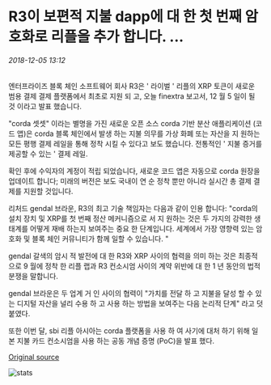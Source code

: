 # R3이 보편적 지불 dapp에 대 한 첫 번째 암호화로 리플을 추가 합니다. ...

###### 2018-12-05 13:12

엔터프라이즈 블록 체인 소프트웨어 회사 R3은 ' 라이벌 ' 리플의 XRP 토큰이 새로운 범용 결제 결제 플랫폼에서 최초로 지원 되 고, 오늘 finextra 보고서, 12 월 5 일이 될 것 이라고 발표 했습니다.

"corda 셋셋" 이라는 별명을 가진 새로운 오픈 소스 corda 기반 분산 애플리케이션 (코드 앱)은 corda 블록 체인에서 발생 하는 지불 의무를 가상 화폐 또는 자산을 지 원하는 모든 평행 결제 레일을 통해 정착 시킬 수 있다고 보도 했습니다. 전통적인 ' 지불 증거를 제공할 수 있는 ' 결제 레일.

확인 후에 수익자의 계정이 적립 되었습니다, 새로운 코드 앱은 자동으로 corda 원장을 업데이트 합니다; 미래의 버전은 보도 국내이 연 순 정착 뿐만 아니라 실시간 총 결제 결제를 지원할 것입니다.

리처드 gendal 브라운, R3의 최고 기술 책임자는 다음과 같이 인용 합니다: "corda의 설치 장치 및 XRP를 첫 번째 정산 메커니즘으로 서 지 원하는 것은 두 가지의 강력한 생태계를 어떻게 재배 하는지 보여주는 중요 한 단계입니다. 세계에서 가장 영향력 있는 암호화 및 블록 체인 커뮤니티가 함께 일할 수 있습니다. "

gendal 갈색의 암시 적 발전에 대 한 R3와 XRP 사이의 협력을 의미 하는 것은 최종적으로 9 월에 정착 한 리플 랩과 R3 컨소시엄 사이의 계약 위반에 대 한 1 년 동안의 법적 분쟁을 말합니다.

gendal 브라운은 두 업계 거 인 사이의 협력이 "가치를 전달 하 고 지불을 달성 할 수 있는 디지털 자산을 널리 수용 하 고 사용 하는 방법을 보여주는 다음 논리적 단계" 라고 덧붙였다.

또한 이번 달, sbi 리플 아시아는 corda 플랫폼을 사용 하 여 사기에 대처 하기 위해 일본 지불 카드 컨소시엄을 사용 하는 공동 개념 증명 (PoC)을 발표 했다.

[Original source](https://cointelegraph.com/news/r3-adds-ripple-as-first-crypto-for-its-universal-payments-dapp)

![stats](https://c.statcounter.com/11760860/0/a89fa40b/1/ "stats")